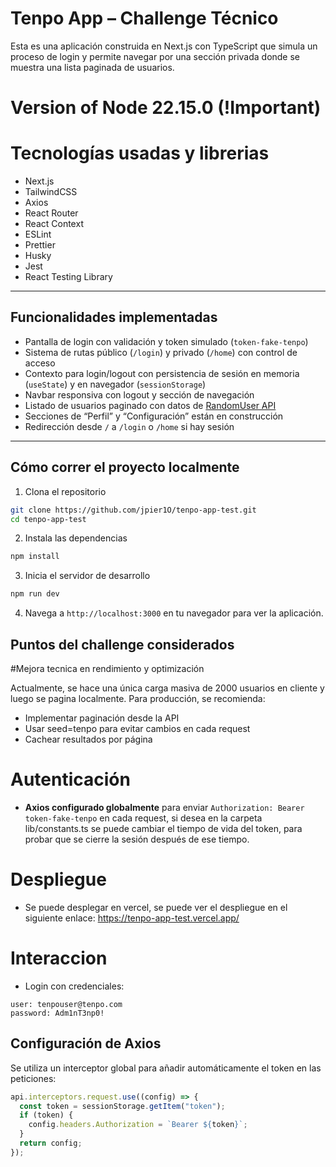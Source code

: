 # Tenpo App – Challenge Técnico

Esta es una aplicación construida en Next.js con TypeScript que simula un proceso de login y permite navegar por una sección privada donde se muestra una lista paginada de usuarios.

# Version of Node 22.15.0 (!Important)

# Tecnologías usadas y librerias

- Next.js
- TailwindCSS
- Axios
- React Router
- React Context
- ESLint
- Prettier
- Husky
- Jest
- React Testing Library

---

##  Funcionalidades implementadas

- Pantalla de login con validación y token simulado (`token-fake-tenpo`)
- Sistema de rutas público (`/login`) y privado (`/home`) con control de acceso
- Contexto para login/logout con persistencia de sesión en memoria (`useState`) y en navegador (`sessionStorage`)
- Navbar responsiva con logout y sección de navegación
- Listado de usuarios paginado con datos de [RandomUser API](https://randomuser.me)
- Secciones de “Perfil” y “Configuración” están en construcción
- Redirección desde `/` a `/login` o `/home` si hay sesión


---

## Cómo correr el proyecto localmente

1. Clona el repositorio

```bash
git clone https://github.com/jpier1O/tenpo-app-test.git
cd tenpo-app-test
```

2. Instala las dependencias

```bash
npm install
```

3. Inicia el servidor de desarrollo

```bash
npm run dev
```

4. Navega a `http://localhost:3000` en tu navegador para ver la aplicación.


## Puntos del challenge considerados

#Mejora tecnica en rendimiento y optimización

Actualmente, se hace una única carga masiva de 2000 usuarios en cliente y luego se pagina localmente. Para producción, se recomienda:

- Implementar paginación desde la API
- Usar seed=tenpo para evitar cambios en cada request
- Cachear resultados por página

# Autenticación

- **Axios configurado globalmente** para enviar `Authorization: Bearer token-fake-tenpo` en cada request, si desea en la carpeta lib/constants.ts se puede cambiar el tiempo de vida del token, para probar que se cierre la sesión después de ese tiempo.


# Despliegue

- Se puede desplegar en vercel, se puede ver el despliegue en el siguiente enlace: https://tenpo-app-test.vercel.app/


# Interaccion

- Login con credenciales: 

```
user: tenpouser@tenpo.com
password: Adm1nT3np0!
```

## Configuración de Axios

Se utiliza un interceptor global para añadir automáticamente el token en las peticiones:

```ts
api.interceptors.request.use((config) => {
  const token = sessionStorage.getItem("token");
  if (token) {
    config.headers.Authorization = `Bearer ${token}`;
  }
  return config;
});